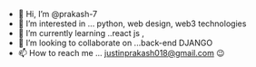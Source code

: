 - 👋 Hi, I’m @prakash-7
- 👀 I’m interested in ... python, web design, web3 technologies
- 🌱 I’m currently learning ..react js , 
- 💞️ I’m looking to collaborate on ...back-end DJANGO
- 📫 How to reach me ... justinprakash018@gmail.com 😉

<!---
prakash-js/prakash-js is a ✨ special ✨ repository because its `README.md` (this file) appears on your GitHub profile.
You can click the Preview link to take a look at your changes.
--->
